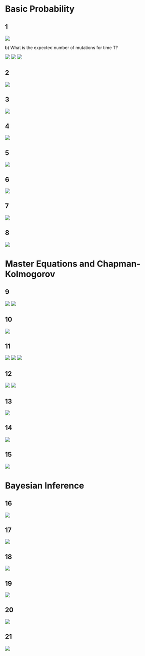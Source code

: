 # Basic Probability

## 1
![](./images/1_extendeda.png)

b) What is the expected number of mutations for time T?

![](./images/1_extendedc.png)
![](./images/1_extendedd.png)
![](./images/1_extendede.png)

## 2
![](./images/prob_1.png)

## 3
![](./images/prob_2.png)

## 4
![](./images/prob_3.png)

## 5
![](./images/prob_4.png)

## 6
![](./images/prob_5.png)

## 7
![](./images/prob_6.png)

## 8
![](./images/prob_7.png)

# Master Equations and Chapman-Kolmogorov

## 9
![](./images/midterm_1a.png)
![](./images/midterm_1b.png)

## 10
![](./images/midterm_3.png)

## 11
![](./images/prob_18a.png)
![](./images/prob_18b.png)
![](./images/prob_18c.png)

## 12
![](./images/prob_21a.png)
![](./images/prob_21b.png)

## 13
![](./images/prob_chain1.png)

## 14
![](./images/prob_chain2.png)

## 15
![](./images/prob_ode.png)

# Bayesian Inference

## 16
![](./images/prob_machine_parts.png)

## 17
![](./images/prob_experimentalist.png)

## 18
![](./images/prob_beacon.png)

## 19
![](./images/prob_decay_ssa.png)

## 20
![](./images/prob_galton_board.png)

## 21
![](./images/prob_harvard_t.png)